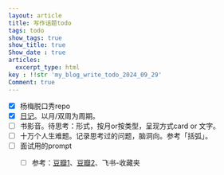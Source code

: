 ```yaml
---
layout: article
title: 写作话题todo
tags: todo
show_tags: true
show_title: true
Show_date : true
articles:
  excerpt_type: html
key : !!str 'my_blog_write_todo_2024_09_29'
Comment: true
---
```


- [x] 杨梅脱口秀repo
- [x] [日记](https://zhimiao39.github.io/coconutss.github.io/2024/09/27/%E6%9D%82%E8%AE%B0.html)。以月/双周为周期。
- [ ] 书影音。待思考：形式，按月or按类型，呈现方式card or 文字。
- [ ] 十万个人生难题。记录思考过的问题，脑洞向。参考「括弧」。
- [ ] 面试用的prompt
  - [ ] 参考：[豆瓣1](https://www.douban.com/group/topic/311533125/?_i=7622648wVtJoFW)、[豆瓣2](https://www.douban.com/group/topic/311297188/?_i=7622673wVtJoFW)、飞书-收藏夹

